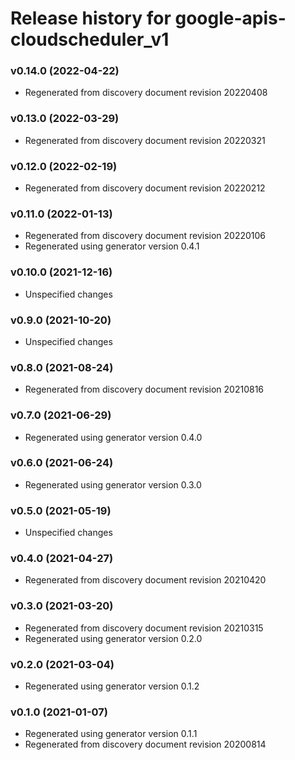 # Release history for google-apis-cloudscheduler_v1

### v0.14.0 (2022-04-22)

* Regenerated from discovery document revision 20220408

### v0.13.0 (2022-03-29)

* Regenerated from discovery document revision 20220321

### v0.12.0 (2022-02-19)

* Regenerated from discovery document revision 20220212

### v0.11.0 (2022-01-13)

* Regenerated from discovery document revision 20220106
* Regenerated using generator version 0.4.1

### v0.10.0 (2021-12-16)

* Unspecified changes

### v0.9.0 (2021-10-20)

* Unspecified changes

### v0.8.0 (2021-08-24)

* Regenerated from discovery document revision 20210816

### v0.7.0 (2021-06-29)

* Regenerated using generator version 0.4.0

### v0.6.0 (2021-06-24)

* Regenerated using generator version 0.3.0

### v0.5.0 (2021-05-19)

* Unspecified changes

### v0.4.0 (2021-04-27)

* Regenerated from discovery document revision 20210420

### v0.3.0 (2021-03-20)

* Regenerated from discovery document revision 20210315
* Regenerated using generator version 0.2.0

### v0.2.0 (2021-03-04)

* Regenerated using generator version 0.1.2

### v0.1.0 (2021-01-07)

* Regenerated using generator version 0.1.1
* Regenerated from discovery document revision 20200814

